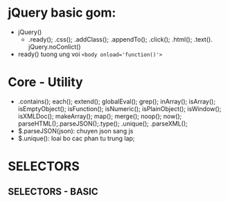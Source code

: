 # jQuery basic gom:

- jQuery()
  - .ready(); .css(); .addClass(); .appendTo(); .click(); .html(); .text(). jQuery.noConlict()
- ready() tuong ung voi `<body onload='function()'>`

# Core - Utility

- .contains(); each(); extend(); globalEval(); grep(); inArray(); isArray(); isEmptyObject(); isFunction(); isNumeric(); isPlainObject(); isWindow(); isXMLDoc(); makeArray(); map(); merge(); noop(); now(); parseHTML();.parseJSON();.type(); .unique(); .parseXML();
- $.parseJSON(json): chuyen json sang js
- $.unique(): loai bo cac phan tu trung lap;

# SELECTORS

## SELECTORS - BASIC
